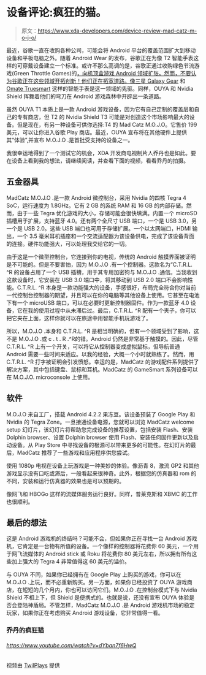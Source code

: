 # 设备评论:疯狂的猫。

> 原文：<https://www.xda-developers.com/device-review-mad-catz-m-o-j-o/>

最近，谷歌一直在收购各种公司，可能会将 Android 平台的覆盖范围扩大到移动设备和平板电脑之外。随着 Android Wear 的发布，谷歌正在为像 T2 智能手表这样的可穿戴设备建立一个标准。或许不那么高调的是，谷歌正通过收购绿色节流游戏(Green Throttle Games)的[，向机顶盒游戏 Android 领域扩张。然而，不要认为谷歌正在这些领域开拓创新！他们正在拓宽道路。像](http://www.xda-developers.com/android/google-to-enter-set-top-gaming-with-latest-acquisition/ "Google to Enter Set-Top Gaming with Latest Acquisition?")[三星 Galaxy Gear](http://www.xda-developers.com/android/how-to-root-the-samsung-galaxy-gear-and-install-pie-controls-xda-developer-tv/ "How to Root the Samsung Galaxy Gear and Install Pie Controls – XDA Developer TV") 和 [Omate Truesmart](http://www.xda-developers.com/android/omate-truesmart-smartwatch-unboxed-the-xda-way-xda-developer-tv/ "Omate TrueSmart Smartwatch Unboxed the XDA Way – XDA Developer TV") 这样的智能手表是这一领域的先驱。同样，OUYA 和 Nvidia Shield 挥舞着他们的弯刀在 Android 游戏森林中开辟出一条道路。

虽然 OUYA T1 本质上是一款 Android 游戏设备，因为它有自己定制的覆盖层和自己的专有商店，但 T2 的 Nvidia Shield T3 可能是对创造这个市场影响最大的设备。但是现在，有另一种设备可供你选择:T4 的 Mad Catz M.O.J.O。它售价 199 美元，可以让你进入谷歌 Play 商店。最近，OUYA 宣布将在其他硬件上提供其“体验”,并宣布 M.O.J.O .是首批受支持的设备之一。

我很幸运地得到了一个测试它的机会，XDA 开发商电视制片人乔丹也是如此。要在设备上看到我的想法，请继续阅读，并查看下面的视频，看看乔丹的拍摄。

## 五金器具

MadCatz M.O.J.O .是一款 Android 微控制台，采用 Nvidia 的四核 Tegra 4 SoC，运行速度为 1.8GHz。它有 2 GB 的系统 RAM 和 16 GB 的内部存储。然而，由于一些 Tegra 优化游戏的大小，存储可能会很快填满。内置一个 microSD 插槽用于扩展，支持蓝牙 4.0。还有两个全尺寸 USB 端口，一个是 USB 3.0，另一个是 USB 2.0。这些 USB 端口也可用于存储扩展。一个以太网端口，HDMI 输出，一个 3.5 毫米耳机插座和一个交流适配器为该设备供电，完成了该设备背面的连接。硬件功能强大，可以处理我交给它的一切。

由于这是一个微型控制台，它连接到你的电视，传统的 Android 触摸界面被证明是不可能的。但是不要害怕，因为 M.O.J.O .有一个控制器。这款名为“C.T.R.L. ^R 的设备占用了一个 USB 插槽，用于其专用加密狗与 M.O.J.O .通信。当我收到这款设备时，它安装在 USB 3.0 端口中，将其移动到 USB 2.0 端口不会影响性能。C.T.R.L. ^R 本身是一款功能强大的设备，手感很好，布局完全符合你对当前一代控制台控制器的期望，并且可以在你的电脑等其他设备上使用。它甚至在电池下有一个 microUSB 端口，可以在必要时更新控制器固件。作为一款蓝牙 4.0 设备，它在我的使用过程中从未滞后过。最后，C.T.R.L. ^R 配有一个夹子，你可以把它夹在上面，这样你就可以在旅途中用智能手机玩游戏了。

所以，M.O.J.O .本身和 C.T.R.L. ^R 是相当明确的，但有一个领域受到了影响，这不是 M.O.J.O .或 c . t . R .^R的错。Android 仍然是非常基于触摸的。因此，尽管 C.T.R.L. ^R 上有一个开关，可以将它从控制器变成虚拟鼠标，但导航普通 Android 需要一些时间来适应。以我的经验，大概一个小时就熟练了。然而，用 C.T.R.L. ^R 打字被证明会引发愤怒。幸运的是，MadCatz 的游戏配件系列提供了解决方案，其中包括键盘、鼠标和耳机。MadCatz 的 GameSmart 系列设备可以在 M.O.J.O. microconsole 上使用。

## 软件

M.O.J.O 来自工厂，搭载 Android 4.2.2 果冻豆。该设备预装了 Google Play 和 Nvidia 的 Tegra Zone。一旦接通设备电源，您就可以浏览 MadCatz welcome setup 幻灯片，该幻灯片将帮助您完成设备的推荐设置，包括安装 Flash、安装 Dolphin browser、设置 Dolphin browser 使用 Flash、安装任何固件更新以及启动设备。从 Play Store 中寻找设备的根源可以带来更多的可能性。在幻灯片的最后，MadCatz 推荐了一些游戏和应用程序供您尝试。

使用 1080p 电视在设备上玩游戏是一种美妙的体验。像沥青 8，激流 GP2 和其他游戏显示没有口吃或滞后，一般看起来很神奇。此外，根据您的仿真器和 rom 的不同，安装和运行仿真器的效果也是可以预期的。

像网飞和 HBOGo 这样的流媒体服务运行良好。同样，普莱克斯和 XBMC 的工作也很顺利。

## 最后的想法

这是 Android 游戏机的终结吗？可能不会，但如果你正在寻找一台 Android 游戏机，它肯定是一台物有所值的设备。一个像样的控制器将花费你 60 美元，一个用于网飞流媒体的 Android stick 或 Roku 将花费你 80 美元左右，所以拥有所有这些加上强大的 Tegra 4 非常值得这 60 美元的溢价。

与 OUYA 不同，如果你已经拥有在 Google Play 上购买的游戏，你可以在 M.O.J.O .上玩，而不必重新购买。另一方面，如果你已经投资了 OUYA 游戏商店，在短短的几个月内，你也可以访问它们。M.O.J.O .在控制台模式下与 Nvidia Shield 不相上下，但 Shield 是便携式的。也就是说，还没有宣布 OUYA 体验是否会登陆神盾局。不管怎样，MadCatz M.O.J.O .是 Android 游戏机市场的稳定玩家，如果你正在考虑购买 Android 游戏设备，它非常值得一看。

### 乔丹的疯狂猫

###### https://www.youtube.com/watch?v=dYban7f6HwQ

视频由 [TwilPlays](https://www.youtube.com/user/TwilPlays "TwilPlays") 提供